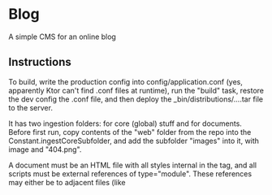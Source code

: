 # Blog
A simple CMS for an online blog

## Instructions

To build, write the production config into config/application.conf (yes, apparently Ktor can't find .conf files at runtime), 
run the "build" task, restore the dev config the .conf file, and then deploy the _bin/distributions/....tar file to the server.

It has two ingestion folders: for core (global) stuff and for documents. Before first run, copy contents of 
the "web" folder from the repo into the Constant.ingestCoreSubfolder, and add the subfolder "images" into it,
with image and "404.png".

A document must be an HTML file with all styles internal in the <head> tag,
and all scripts must be external references of type="module". These references may either be to adjacent files 
(like <script type="module" src="./module.js"/>) 
or global script libraries (like <script type="module" src="Library.js"/>, notice the absence of the dot). 

In a script file, all imports must be at the start of the file, one line per import.

The CMS allows updating of all data with a delay of 5 minutes.